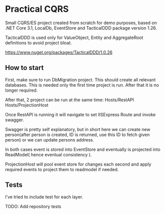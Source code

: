 # Practical CQRS

Small CQRS/ES project created from scratch for demo purposes,
based on .NET Core 3.1, LocalDb, EventStore and TacticalDDD package version 1.26.

TacticalDDD is used only for ValueObject, Entity and AggregateRoot definitions to avoid project
bloat. 

https://www.nuget.org/packages/TacticalDDD/1.0.26

## How to start

First, make sure to run DbMigration project. This should create all relevant databases.
This is needed only the first time project is run. After that it is no longer required.

After that, 2 project can be run at the same time:
Hosts/RestAPI
Hosts/ProjectionHost

Once RestAPI is running it will navigate to set IISExpress Route and invoke swagger. 

Swagger is pretty self explanatory, but in short here we can create new person(after person is created,
ID is returned, use this ID to fetch given person) or we can update persons address.

In both cases event is stored into EventStore and eventually is projected into ReadModel( hence eventual consistency ).

ProjectionHost will pool event store for changes each second and apply required events to project them to readmodel if needed.


## Tests

I've tried to include test for each layer. 

TODO: Add repository tests



